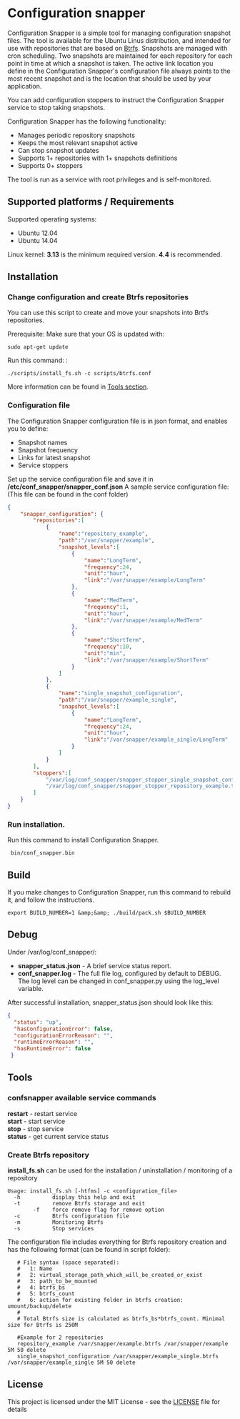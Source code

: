 # Configuration snapper 

Configuration Snapper is a simple tool for managing configuration snapshot files. The tool is available for the Ubuntu Linus distribution, and intended for use with repositories that are based on [Btrfs](https://en.wikipedia.org/wiki/Btrfs).
Snapshots are managed with cron scheduling. Two snapshots are maintained for each repository for each point in time at which a snapshot is taken. The active link location you define in the Configuration Snapper's configuration file always points to the most recent snapshot and is the location that should be used by your application.

You can add configuration stoppers to instruct the Configuration Snapper service to stop taking snapshots.

Configuration Snapper has the following functionality:

- Manages periodic repository snapshots
- Keeps the most relevant snapshot active
- Can stop snapshot updates
- Supports 1+ repositories with 1+ snapshots definitions 
- Supports 0+ stoppers

The tool is run as a service with root privileges and is self-monitored.
 
## Supported platforms / Requirements 

Supported operating systems:
- Ubuntu 12.04
- Ubuntu 14.04

Linux kernel: **3.13** is the minimum required version. **4.4** is recommended. 

## Installation

### Change configuration and create Btrfs repositories

You can use this script to create and move your snapshots into Brtfs repositories.

Prerequisite: Make sure that your OS is updated with:
```commandline
sudo apt-get update
```

Run this command: : 
```commandline
./scripts/install_fs.sh -c scripts/btrfs.conf
```
More information can be found in [Tools section](Tools).

### Configuration file

The Configuration Snapper configuration file is in json format, and enables you to define:
- Snapshot names
- Snapshot frequency
- Links for latest snapshot
- Service stoppers

Set up the service configuration file and save it in **/etc/conf_snapper/snapper_conf.json** 
A sample service configuration file: (This file can be found in the conf folder)

```json
{
    "snapper_configuration": {
        "repositories":[
            {
                "name":"repository_example",
                "path":"/var/snapper/example",
                "snapshot_levels":[
                    {
                        "name":"LongTerm",
                        "frequency":24,
                        "unit":"hour",
                        "link":"/var/snapper/example/LongTerm"
                    },
                    {
                        "name":"MedTerm",
                        "frequency":1,
                        "unit":"hour",
                        "link":"/var/snapper/example/MedTerm"
                    },
                    {
                        "name":"ShortTerm",
                        "frequency":10,
                        "unit":"min",
                        "link":"/var/snapper/example/ShortTerm"
                    }
                ]
            },
            {
                "name":"single_snapshot_configuration",
                "path":"/var/snapper/example_single",
                "snapshot_levels":[
                    {
                        "name":"LongTerm",
                        "frequency":24,
                        "unit":"hour",
                        "link":"/var/snapper/example_single/LongTerm"
                    }
                ]
            }
        ],
        "stoppers":[
            "/var/log/conf_snapper/snapper_stopper_single_snapshot_configuration.txt",
            "/var/log/conf_snapper/snapper_stopper_repository_example.txt"
        ]
    }
}
```

### Run installation.

Run this command to install Configuration Snapper.

```commandline
 bin/conf_snapper.bin 
```

## Build

If you make changes to Configuration Snapper, run this command to rebuild it, and follow the instructions.

```commandline
export BUILD_NUMBER=1 &amp;&amp; ./build/pack.sh $BUILD_NUMBER
```


## Debug

Under /var/log/conf_snapper/:
- **snapper_status.json** - A brief service status report.
- **conf_snapper.log** - The full file log, configured by default to DEBUG. The log level can be changed in conf_snapper.py using the log_level variable.

After successful installation, snapper_status.json should look like this:

```json
{
  "status": "up", 
  "hasConfigurationError": false, 
  "configurationErrorReason": "", 
  "runtimeErrorReason": "", 
  "hasRuntimeError": false
 }
```

## Tools

### confsnapper available service commands
**restart** - restart service 
<br>**start** - start service
<br>**stop** - stop service 
<br>**status** - get current service status

### Create Btrfs repository
   
**install_fs.sh** can be used for the installation / uninstallation / monitoring of a repository

```log
Usage: install_fs.sh [-htfms] -c <configuration_file>
  -h          display this help and exit       
  -t          remove Btrfs storage and exit
        -f    force remove flag for remove option
  -c          Btrfs configuration file
  -m          Monitoring Btrfs
  -s          Stop services
```

The configuration file includes everything for Btrfs repository creation and has the following format (can be found in script folder):

```log
   # File syntax (space separated):
   #   1: Name
   #   2: virtual_storage_path_which_will_be_created_or_exist
   #   3: path_to_be_mounted
   #   4: btrfs_bs
   #   5: btrfs_count
   #   6: action for existing folder in btrfs creation: umount/backup/delete
   #
   # Total Btrfs size is calculated as btrfs_bs*btrfs_count. Minimal size for Btrfs is 250M
   
   #Example for 2 repositories
   repository_example /var/snapper/example.btrfs /var/snapper/example 5M 50 delete
   single_snapshot_configuration /var/snapper/example_single.btrfs /var/snapper/example_single 5M 50 delete
```


## License
This project is licensed under the MIT License - see the [LICENSE](LICENSE) file for details

